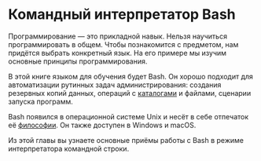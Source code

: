 # Командный интерпретатор Bash

Программирование — это прикладной навык. Нельзя научиться программировать в общем. Чтобы познакомится с предметом, нам придётся выбрать конкретный язык. На его примере мы изучим основные принципы программирования.

В этой книге языком для обучения будет Bash. Он хорошо подходит для автоматизации рутинных задач администрирования: создания резервных копий данных, операций с [каталогами](https://ru.wikipedia.org/wiki/Каталог_(файловая_система)) и файлами, сценарии запуска программ.

Bash появился в операционной системе Unix и несёт в себе отпечаток её [философии](https://ru.wikipedia.org/wiki/Философия_Unix). Он также доступен в Windows и macOS.

Из этой главы вы узнаете основные приёмы работы с Bash в режиме интерпретатора командной строки.